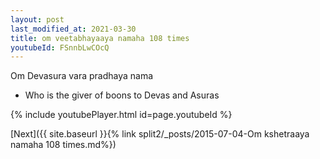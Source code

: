 ```yaml
---
layout: post
last_modified_at: 2021-03-30
title: om veetabhayaaya namaha 108 times
youtubeId: FSnnbLwCOcQ
---
```

 
 
Om Devasura vara pradhaya nama 
 
 -  Who is the giver of boons to Devas and Asuras 
 
  
 
  
 
 
 
 
 
 


{% include youtubePlayer.html id=page.youtubeId %}
 
[Next]({{ site.baseurl }}{% link  split2/_posts/2015-07-04-Om kshetraaya namaha 108 times.md%})
 
